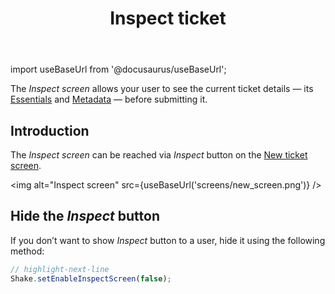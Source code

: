 ﻿---
id: inspect
title: Inspect ticket
---
import useBaseUrl from '@docusaurus/useBaseUrl';

The *Inspect screen* allows your user to see the current ticket details — its [Essentials](react/essentials.md) and [Metadata](react/metadata.md) — before submitting it.

## Introduction
The *Inspect screen* can be reached via *Inspect* button on the [New ticket screen](react/new-ticket-screen.md).

<img
  alt="Inspect screen"
  src={useBaseUrl('screens/new_screen.png')}
/>

## Hide the *Inspect* button
If you don’t want to show *Inspect* button  to a user, hide it using the following method:

```javascript title="App.js"
// highlight-next-line
Shake.setEnableInspectScreen(false);
```

